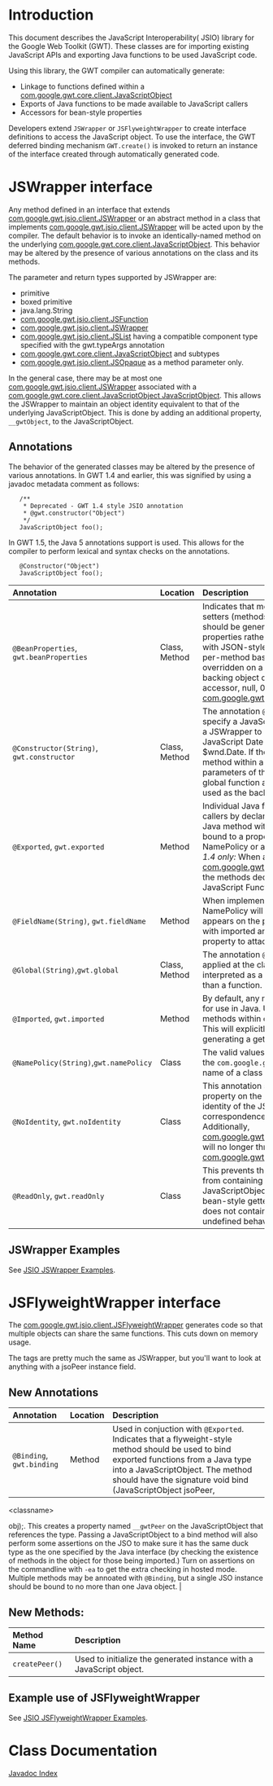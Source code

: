 # Introduction #

This document describes the JavaScript Interoperability( JSIO) library for the Google Web Toolkit (GWT).  These classes are for importing existing JavaScript APIs and exporting Java functions to be used JavaScript code.

Using this library, the GWT compiler can automatically generate:

  * Linkage to functions defined within a [com.google.gwt.core.client.JavaScriptObject](http://google-web-toolkit.googlecode.com/svn/javadoc/1.4/com/google/gwt/core/client/JavaScriptObject.html)
  * Exports of Java functions to be made available to JavaScript callers
  * Accessors for bean-style properties

Developers extend `JSWrapper` or `JSFlyweightWrapper` to create interface definitions to access the JavaScript object.  To use the interface, the GWT deferred binding mechanism `GWT.create()` is invoked to return an instance of the interface created through automatically generated code.

# JSWrapper interface #

Any method defined in an interface that extends [com.google.gwt.jsio.client.JSWrapper](http://gwt-api-interop.googlecode.com/svn/javadoc/com/google/gwt/jsio/client/JSWrapper.html) or an abstract method in a class that implements  [com.google.gwt.jsio.client.JSWrapper](http://gwt-api-interop.googlecode.com/svn/javadoc/com/google/gwt/jsio/client/JSWrapper.html) will be acted upon by the compiler. The default behavior is to invoke an identically-named method on the underlying [com.google.gwt.core.client.JavaScriptObject](http://google-web-toolkit.googlecode.com/svn/javadoc/1.4/com/google/gwt/core/client/JavaScriptObject.html). This behavior may be altered by the presence of various annotations on the class and its methods.

The parameter and return types supported by JSWrapper are:

  * primitive
  * boxed primitive
  * java.lang.String
  * [com.google.gwt.jsio.client.JSFunction](http://gwt-api-interop.googlecode.com/svn/javadoc/com/google/gwt/jsio/client/JSFunction.html)
  * [com.google.gwt.jsio.client.JSWrapper](http://gwt-api-interop.googlecode.com/svn/javadoc/com/google/gwt/jsio/client/JSWrapper.html)
  * [com.google.gwt.jsio.client.JSList](http://gwt-api-interop.googlecode.com/svn/javadoc/com/google/gwt/jsio/client/JSList.html) having a compatible component type specified with the gwt.typeArgs annotation
  * [com.google.gwt.core.client.JavaScriptObject](http://google-web-toolkit.googlecode.com/svn/javadoc/1.4/com/google/gwt/core/client/JavaScriptObject.html) and subtypes
  * [com.google.gwt.jsio.client.JSOpaque](http://gwt-api-interop.googlecode.com/svn/javadoc/com/google/gwt/jsio/client/JSOpaque.html) as a method parameter only.

In the general case, there may be at most one [com.google.gwt.jsio.client.JSWrapper](http://gwt-api-interop.googlecode.com/svn/javadoc/com/google/gwt/jsio/client/JSWrapper.html) associated with a [com.google.gwt.core.client.JavaScriptObject JavaScriptObject](http://google-web-toolkit.googlecode.com/svn/javadoc/1.4/com/google/gwt/core/client/JavaScriptObject.html). This allows the JSWrapper to maintain an object identity equivalent to that of the underlying JavaScriptObject. This is done by adding an additional property, `__gwtObject`, to the JavaScriptObject.

## Annotations ##

The behavior of the generated classes may be altered by the presence of various annotations.  In GWT 1.4 and earlier, this was signified by using a javadoc metadata comment as follows:

```
   /**
    * Deprecated - GWT 1.4 style JSIO annotation
    * @gwt.constructor("Object")
    */
   JavaScriptObject foo();
```

In GWT 1.5, the Java 5 annotations support is used.  This allows for the compiler to perform lexical and syntax checks on the annotations.

```
   @Constructor("Object")
   JavaScriptObject foo();
```


|Annotation 	        |Location 	|Description |
|:-------------------|:---------|:-----------|
| `@BeanProperties`, `gwt.beanProperties`    |Class, Method | Indicates that methods that look like bean-style property setters (methods that begin with the prefix `get`, `set`, or `is`) should be generated so as to read and write object properties rather than import functions. This is most useful with JSON-style objects. The setting may by applied on a per-method basis in an imported class and may by overridden on a per-method basis by `@Imported`. If the backing object does not contain data for a property accessor, null, 0, ' ', false, or an empty [com.google.gwt.jsio.client.JSList](http://gwt-api-interop.googlecode.com/svn/javadoc/com/google/gwt/jsio/client/JSList.html) will be returned. |
| `@Constructor(String)`, `gwt.constructor` 	|Class, Method  | The annotation `@Constructor` may be applied to a class to specify a JavaScript function to execute when constructing a JSWrapper to use as the initial backing object. A JavaScript Date object could be created by using the value $wnd.Date. If the `@Constructor` annotation is applied to a method within a JSWrapper and the method invoked, the parameters of the method will be passed to the named global function and the resulting JavaScript object will be used as the backing object. |
| `@Exported`, `gwt.exported` 	|Method 	  |Individual Java functions may be exported to JavaScript callers by declaring a `@Exported` annotation on a concrete Java method within a JSWrapper. The Java method will be bound to a property on the backing object per the class' NamePolicy or a `@FieldName` annotation on the method.  _GWT 1.4 only:_  When applied at the class level to a [com.google.gwt.jsio.client.JSFunction](http://gwt-api-interop.googlecode.com/svn/javadoc/com/google/gwt/jsio/client/JSFunction.html), it specifies which of the methods declared within to type to export as a JavaScript Function object.|
| `@FieldName(String)`, `gwt.fieldName` 	|Method 	  |When implementing a bean property accessor, the default NamePolicy will be used unless a `@FieldName` annotation appears on the property's getter or setter. This is also used with imported and exported functions to specify the object property to attach to.|
| `@Global(String)`,`gwt.global` 	|Class, Method 	|The annotation `@Global` is similar to `@Constructor`. It may be applied at the class level or method level and the value is interpreted as a globally-accessible object name, rather than a function. |
| `@Imported`, `gwt.imported` 	|Method 	  |  By default, any method in an interface is implicitly imported for use in Java.  Using `@Imported` is a way to override methods within classes annotated with `@BeanProperties`.  This will explicitly import a JavaScript method instead of generating a getter or setter method. |
| `@NamePolicy(String)`,`gwt.namePolicy` | Class    | The valid values for the namePolicy are the field names on the `com.google.gwt.jsio.rebind.NamePolicy` class, or the name of a class that implements NamePolicy.|
| `@NoIdentity`, `gwt.noIdentity` 	|Class 	   |This annotation suppresses the addition of the gwtObject property on the underlying JavaScriptObject. The object identity of the JSWrapper will no longer maintain a 1:1 correspondence with the underlying JavaScriptObject. Additionally,  [com.google.gwt.jsio.client.JSWrapper.setJavaScriptObject()](http://gwt-api-interop.googlecode.com/svn/javadoc/com/google/gwt/jsio/client/JSWrapper.html#setJavaScriptObject(JavaScriptObject)) will no longer throw [com.google.gwt.jsio.client.MultipleWrapperException](http://gwt-api-interop.googlecode.com/svn/javadoc/com/google/gwt/jsio/client/MultipleWrapperException.html).  |
| `@ReadOnly`, `gwt.readOnly`	|Class 	   |This prevents the generated JSWrapper implementation from containing any code that will modify the underlying JavaScriptObject. This implies `@NoIdentity`. Invoking a bean-style getter when the underlying JavaScriptObject does not contain a value for the property will result in undefined behavior. |


## JSWrapper Examples ##

See [JSIO JSWrapper Examples](JSIOJSWrapperExamples.md).


# JSFlyweightWrapper interface #

The [com.google.gwt.jsio.client.JSFlyweightWrapper](http://gwt-api-interop.googlecode.com/svn/javadoc/com/google/gwt/jsio/client/JSFlyweightWrapper.html) generates code so that multiple objects can share the same functions.  This cuts down on memory usage.

The tags are pretty much the same as JSWrapper, but you'll want to look at anything with a jsoPeer instance field.

## New Annotations ##

| Annotation   | Location | Description |
|:-------------|:---------|:------------|
| `@Binding`, `gwt.binding` | Method   | Used in conjuction with `@Exported`. Indicates that a flyweight-style method should be used to bind exported functions from a Java type into a JavaScriptObject.  The method should have the signature void bind (JavaScriptObject jsoPeer, 

&lt;classname&gt;

 obj);.  This creates a property named `__gwtPeer` on the JavaScriptObject that references the type. Passing a JavaScriptObject to a bind method will also perform some assertions on the JSO to make sure it has the same duck type as the one specified by the Java interface (by checking the existence of methods in the object for those being imported.) Turn on assertions on the commandline with `-ea` to get the extra checking in hosted mode.  Multiple methods may be annoated with `@Binding`, but a single JSO instance should be bound to no more than one Java object.  |


## New Methods: ##

| Method Name  | Description |
|:-------------|:------------|
| `createPeer()` | Used to initialize the generated instance with a JavaScript object. |


## Example use of JSFlyweightWrapper ##

See [JSIO JSFlyweightWrapper Examples](JSIOJSFlyweightWrapperExamples.md).

# Class Documentation #

[Javadoc Index](http://gwt-api-interop.googlecode.com/svn/javadoc/index.html)